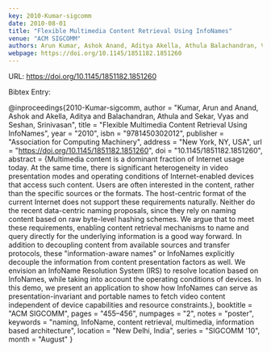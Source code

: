 ```yaml
---
key: 2010-Kumar-sigcomm
date: 2010-08-01
title: "Flexible Multimedia Content Retrieval Using InfoNames"
venue: "ACM SIGCOMM"
authors: Arun Kumar, Ashok Anand, Aditya Akella, Athula Balachandran, Vyas Sekar and Srinivasan Seshan
webpage: https://doi.org/10.1145/1851182.1851260
---
```


URL: https://doi.org/10.1145/1851182.1851260

Bibtex Entry:

@inproceedings{2010-Kumar-sigcomm,
    author = "Kumar, Arun and Anand, Ashok and Akella, Aditya and Balachandran, Athula and Sekar, Vyas and Seshan, Srinivasan",
    title = "Flexible Multimedia Content Retrieval Using InfoNames",
    year = "2010",
    isbn = "9781450302012",
    publisher = "Association for Computing Machinery",
    address = "New York, NY, USA",
    url = "https://doi.org/10.1145/1851182.1851260",
    doi = "10.1145/1851182.1851260",
    abstract = {Multimedia content is a dominant fraction of Internet usage today. At the same time, there is significant heterogeneity in video presentation modes and operating conditions of Internet-enabled devices that access such content. Users are often interested in the content, rather than the specific sources or the formats. The host-centric format of the current Internet does not support these requirements naturally. Neither do the recent data-centric naming proposals, since they rely on naming content based on raw byte-level hashing schemes. We argue that to meet these requirements, enabling content retrieval mechanisms to name and query directly for the underlying information is a good way forward. In addition to decoupling content from available sources and transfer protocols, these "information-aware names" or InfoNames explicitly decouple the information from content presentation factors as well. We envision an InfoName Resolution System (IRS) to resolve location based on InfoNames, while taking into account the operating conditions of devices. In this demo, we present an application to show how InfoNames can serve as presentation-invariant and portable names to fetch video content independent of device capabilities and resource constraints.},
    booktitle = "ACM SIGCOMM",
    pages = "455–456",
    numpages = "2",
    notes = "poster",
    keywords = "naming, InfoName, content retrieval, multimedia, information based architecture",
    location = "New Delhi, India",
    series = "SIGCOMM '10",
    month = "August"
}

